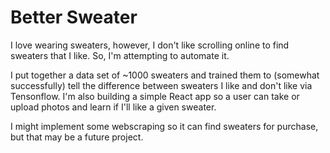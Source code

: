 # Better Sweater

I love wearing sweaters, however, I don't like scrolling online to find sweaters that I like. So, I'm attempting to automate it.

I put together a data set of ~1000 sweaters and trained them to (somewhat successfully) tell the difference between sweaters I like and don't like via Tensonflow. I'm also building a simple React app so a user can take or upload photos and learn if I'll like a given sweater.

I might implement some webscraping so it can find sweaters for purchase, but that may be a future project.
